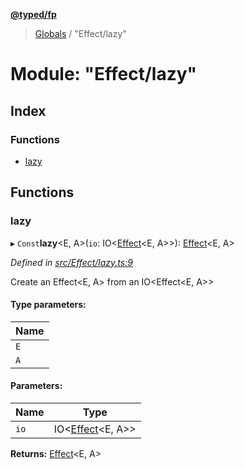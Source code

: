 **[@typed/fp](../README.md)**

> [Globals](../globals.md) / "Effect/lazy"

# Module: "Effect/lazy"

## Index

### Functions

* [lazy](_effect_lazy_.md#lazy)

## Functions

### lazy

▸ `Const`**lazy**\<E, A>(`io`: IO\<[Effect](_effect_effect_.effect.md)\<E, A>>): [Effect](_effect_effect_.effect.md)\<E, A>

*Defined in [src/Effect/lazy.ts:9](https://github.com/TylorS/typed-fp/blob/ac98ca1/src/Effect/lazy.ts#L9)*

Create an Effect<E, A> from an IO<Effect<E, A>>

#### Type parameters:

Name |
------ |
`E` |
`A` |

#### Parameters:

Name | Type |
------ | ------ |
`io` | IO\<[Effect](_effect_effect_.effect.md)\<E, A>> |

**Returns:** [Effect](_effect_effect_.effect.md)\<E, A>
